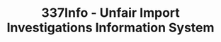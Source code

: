 ---
bigquery: https://console.cloud.google.com/bigquery?p=patents-public-data&d=usitc_investigations&page=dataset&project=sheets-management-319211
citation: US International Trade Commission 337Info Unfair Import Investigations Information
  System
contributors: US International Trade Comission
cost: None
description: US International Trade Commission 337Info Unfair Import Investigations
  Information System contains data on investigations done under Section 337. Section
  337 declares the infringement of certain statutory intellectual property rights
  and other forms of unfair competition in import trade to be unlawful practices.
  Most Section 337 investigations involve allegations of patent or registered trademark
  infringement.
documentation: FAQ and tutorial available on the site
last_edit: 04/11/2022, 17:50:16
location: https://pubapps2.usitc.gov/337external/
maintained_by: US International Trade Comission
schema_fields:
- patentNumbers
- issueDateOtherNonFinal
- patentNumber
- investigationType
- markmanHearing
- actualStartDateEvidHear
- ouiiParticipation
- dateComplaintFiled
- complainant
- ouiiAttorney
- teoIdIssueDate
- scheduledEndDateEvidHear
- targetDate
- title
- scheduledStartDateEvidHear
- dateCreated
- docketNo
- currentStatus
- finalDetViolation
- investigationTermDate
- teoReliefGranted
- publication_number
- lastUpdated
- finalDetNoViolation
- teoProceedingInvolved
- endDateMarkmanHearing
- internalRemand
- investigationNo
- htsNumbers
- id
- aljAssigned
- cafcAppeals
- actualEndDateEvidHear
- copyrightNumbers
- startDateMarkmanHearing
- invUnfairAct
- finalIdOnViolationDue
- teoIdDueDate
- dateOfPublicationFrNotice
- gcAttorney
- finalIdOnViolationIssue
- respondent
- currentActiveALJ
- trademarkNumbers
shortname: unfair_import_investigations
tags:
- import
- legal
- trade
timeframe: 2008-2021 (prior to 2008 downloadable as a JSON file)
title: 337Info - Unfair Import Investigations Information System
uuid: 2721f5ec-e599-4890-9265-9706719fc71e
---